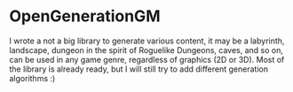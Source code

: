 # OpenGenerationGM
I wrote a not a big library to generate various content, it may be a labyrinth, landscape, dungeon in the spirit of Roguelike Dungeons, caves, and so on, can be used in any game genre, regardless of graphics (2D or 3D). Most of the library is already ready, but I will still try to add different generation algorithms :)
